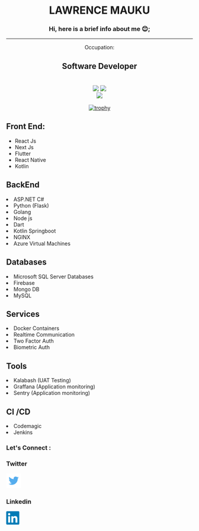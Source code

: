 
<h1 align="center" >LAWRENCE MAUKU</h1></h1>

<h3 align="center">Hi, here is a brief info about me 😊;</h3>
<hr/>

<div align="center">Occupation: 
  <h2>Software Developer</h2> 
  
  #
  # 
  <!--
[![My GitHub Stats](https://github-readme-stats.vercel.app/api/?username=lawrencemauku&count_private=true&theme=tokyonight&showicons=true)]()
[![My GitHub Language Stats](https://github-readme-stats.vercel.app/api/top-langs/?username=lawrencemauku&langs_count=5&theme=tokyonight)]()
-->

![](https://github-readme-stats.vercel.app/api?username=lawrencemauku&theme=light&hide_border=false&include_all_commits=true&count_private=true)
![](https://github-readme-streak-stats.herokuapp.com/?user=lawrencemauku&theme=light&hide_border=false)<br/>
<img src="https://github-readme-stats.vercel.app/api/top-langs/?username=ryo-ma&layout=compact" />

  [![trophy](https://github-profile-trophy.vercel.app/?username=dirambora&margin-w=8)](https://github.com/ryo-ma/github-profile-trophy)
  
</div>

  ## Front End:
<ul>
  <li>React Js</li>
   <li>Next Js</li>
   <li>Flutter</li>
   <li>React Native</li>
   <li>Kotlin</li>
</ul>


  ## BackEnd
   <li>ASP.NET C#</li>
   <li>Python (Flask)</li>
   <li>Golang</li>
   <li>Node js</li>
   <li>Dart</li>
   <li>Kotlin Springboot</li>
   <li>NGINX</li>
   <li>Azure Virtual Machines</li>
   

  ## Databases
   <li>Microsoft SQL Server Databases</li>
   <li>Firebase</li>
   <li>Mongo DB</li>
   <li>MySQL</li>
   
   
  ## Services
   <li>Docker Containers</li>
   <li>Realtime Communication</li>
   <li>Two Factor Auth</li>
   <li>Biometric Auth</li>
   
  
  ## Tools
   <li>Kalabash (UAT Testing)</li>
   <li>Graffana (Application monitoring)</li>
   <li>Sentry (Application monitoring)</li>
   
  
  ## CI /CD
   <li>Codemagic</li>
   <li>Jenkins</li>
  

### Let's Connect :

### Twitter
[<img width="40px" src="twitter.png" />](https://www.twitter.com/lawrencemauku)

### Linkedin
[<img width="40px" src="linkedin.png" />](https://www.linkedin.com/in/lawrence-mauku-a34a0bb4/)

<!-- <img src="https://profile-counter.glitch.me/lawrencemauku/count.svg" /> -->
